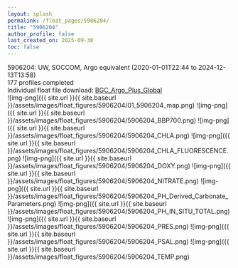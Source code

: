 ```yaml
---
layout: splash
permalink: /float_pages/5906204/
title: "5906204"
author_profile: false
last_created_on: 2025-09-30
toc: false
---
```

 
5906204: UW, SOCCOM, Argo equivalent (2020-01-01T22:44 to 2024-12-13T13:58)\
177 profiles completed\
Individual float file download: [BGC_Argo_Plus_Global](https://ftp.soest.hawaii.edu/bgc_argo_plus/Individual_Floats/outliers_removed/5906204_Sprof_processed.nc)\
![img-png]({{ site.url }}{{ site.baseurl }}/assets/images/float_figures/5906204/01_5906204_map.png)
![img-png]({{ site.url }}{{ site.baseurl }}/assets/images/float_figures/5906204/5906204_BBP700.png)
![img-png]({{ site.url }}{{ site.baseurl }}/assets/images/float_figures/5906204/5906204_CHLA.png)
![img-png]({{ site.url }}{{ site.baseurl }}/assets/images/float_figures/5906204/5906204_CHLA_FLUORESCENCE.png)
![img-png]({{ site.url }}{{ site.baseurl }}/assets/images/float_figures/5906204/5906204_DOXY.png)
![img-png]({{ site.url }}{{ site.baseurl }}/assets/images/float_figures/5906204/5906204_NITRATE.png)
![img-png]({{ site.url }}{{ site.baseurl }}/assets/images/float_figures/5906204/5906204_PH_Derived_Carbonate_Parameters.png)
![img-png]({{ site.url }}{{ site.baseurl }}/assets/images/float_figures/5906204/5906204_PH_IN_SITU_TOTAL.png)
![img-png]({{ site.url }}{{ site.baseurl }}/assets/images/float_figures/5906204/5906204_PRES.png)
![img-png]({{ site.url }}{{ site.baseurl }}/assets/images/float_figures/5906204/5906204_PSAL.png)
![img-png]({{ site.url }}{{ site.baseurl }}/assets/images/float_figures/5906204/5906204_TEMP.png)
